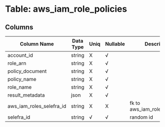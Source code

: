 # Table: aws_iam_role_policies

## Columns 

|  Column Name   |  Data Type  | Uniq | Nullable | Description | 
|  ----  | ----  | ----  | ----  | ---- | 
| account_id | string | X | √ |  | 
| role_arn | string | X | √ |  | 
| policy_document | string | X | √ |  | 
| policy_name | string | X | √ |  | 
| role_name | string | X | √ |  | 
| result_metadata | json | X | √ |  | 
| aws_iam_roles_selefra_id | string | X | X | fk to aws_iam_roles.selefra_id | 
| selefra_id | string | √ | √ | random id | 


